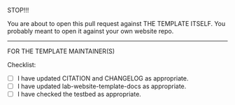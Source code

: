 STOP!!!

You are about to open this pull request against THE TEMPLATE ITSELF. You probably meant to open it against your own website repo.

---

FOR THE TEMPLATE MAINTAINER(S)

Checklist:

- [ ] I have updated CITATION and CHANGELOG as appropriate.
- [ ] I have updated lab-website-template-docs as appropriate.
- [ ] I have checked the testbed as appropriate.
